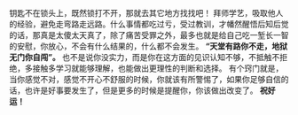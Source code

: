钥匙不在锁头上，既然锁打不开，那就去其它地方找找吧！
拜师学艺，吸取他人的经验，避免走弯路走远路。什么事情都吃过亏，受过教训，才幡然醒悟后知后觉的话，那真是太傻太天真了，除了痛苦受罪之外，最多也就是给自己吃一堑长一智的安慰，你放心，不会有什么结果的，什么都不会发生。
**“天堂有路你不走，地狱无门你自闯”。**
也不是说你没实力，而是你在这方面的见识认知不够，不抵触不拒绝，多接触多学习就能够理解，也能做出更理性的判断和选择。
有个窍门就是，当你感觉不对，感觉不开心不舒服的时候，你就该有所警惕了，如果你足够自信的话，也许是好事要发生了，但是更多的时候是提醒你，你该做出改变了。
**祝好运！**
